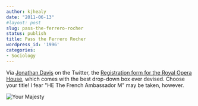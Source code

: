 ```yaml
---
author: kjhealy
date: "2011-06-13"
#layout: post
slug: pass-the-ferrero-rocher
status: publish
title: Pass the Ferrero Rocher
wordpress_id: '1996'
categories:
- Sociology
---
```


Via [Jonathan Davis](https://twitter.com/#!/jonathand) on the Twitter, the [Registration form for the Royal Opera House](https://www.roh.org.uk/myroyaloperahouse/register.aspx), which comes with the best drop-down box ever devised. Choose your title! I fear "HE The French Ambassador M" may be taken, however.

![Your Majesty](http://kieranhealy.org/files/misc/rohtitles.png)
